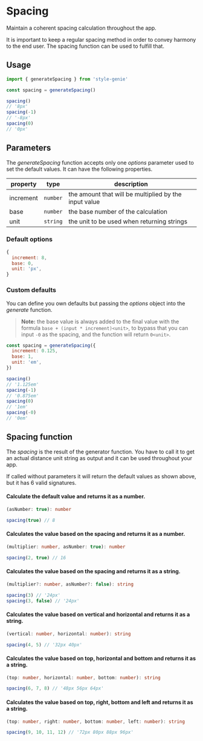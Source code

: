 # Spacing

Maintain a coherent spacing calculation throughout the app.

It is important to keep a regular spacing method in order to convey harmony to the end user. The spacing function can be used to fulfill that.

## Usage

```javascript
import { generateSpacing } from 'style-genie'

const spacing = generateSpacing()

spacing()
// '8px'
spacing(-1)
// '-8px'
spacing(0)
// '0px'
```

## Parameters

The _generateSpacing_ function accepts only one _options_ parameter used to set the default values. It can have the following properties.

| property  | type     | description                                           |
| --------- | -------- | ----------------------------------------------------- |
| increment | `number` | the amount that will be multiplied by the input value |
| base      | `number` | the base number of the calculation                    |
| unit      | `string` | the unit to be used when returning strings            |

### Default options

```javascript
{
  increment: 8,
  base: 0,
  unit: 'px',
}
```

### Custom defaults

You can define you own defaults but passing the _options_ object into the _generate_ function.

> **Note:** the base value is always added to the final value with the formula `base + (input * increment)<unit>`, to bypass that you can input `-0` as the spacing, and the function will return `0<unit>`.

```javascript
const spacing = generateSpacing({
  increment: 0.125,
  base: 1,
  unit: 'em',
})

spacing()
// '1.125em'
spacing(-1)
// '0.875em'
spacing(0)
// '1em'
spacing(-0)
// '0em'
```

## Spacing function

The _spacing_ is the result of the generator function. You have to call it to get an actual distance unit string as output and it can be used throughout your app.

If called without parameters it will return the default values as shown above, but it has 6 valid signatures.

#### Calculate the default value and returns it as a number.

```typescript
(asNumber: true): number

spacing(true) // 8
```

#### Calculates the value based on the spacing and returns it as a number.

```typescript
(multiplier: number, asNumber: true): number

spacing(2, true) // 16
```

#### Calculates the value based on the spacing and returns it as a string.

```typescript
(multiplier?: number, asNumber?: false): string

spacing(3) // '24px'
spacing(3, false) // '24px'
```

#### Calculates the value based on vertical and horizontal and returns it as a string.

```typescript
(vertical: number, horizontal: number): string

spacing(4, 5) // '32px 40px'
```

#### Calculates the value based on top, horizontal and bottom and returns it as a string.

```typescript
(top: number, horizontal: number, bottom: number): string

spacing(6, 7, 8) // '48px 56px 64px'
```

#### Calculates the value based on top, right, bottom and left and returns it as a string.

```typescript
(top: number, right: number, bottom: number, left: number): string

spacing(9, 10, 11, 12) // '72px 80px 88px 96px'
```
